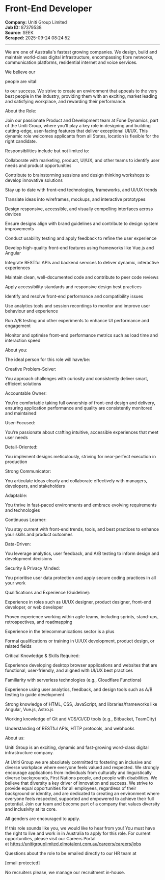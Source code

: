 # Front-End Developer

**Company:** Uniti Group Limited  
**Job ID:** 87379538  
**Source:** SEEK  
**Scraped:** 2025-09-24 08:24:52

---

We are one of Australia's fastest growing companies. We design, build and maintain world-class digital infrastructure, encompassing fibre networks, communication platforms, residential internet and voice services.

We believe our

people are vital

to our success. We strive to create an environment that appeals to the very best people in the industry, providing them with an exciting, market leading and satisfying workplace, and rewarding their performance.

About the Role:

Join our passionate Product and Development team at Fone Dynamics, part of the Uniti Group, where you'll play a key role in designing and building cutting-edge, user-facing features that deliver exceptional UI/UX. This dynamic role welcomes applicants from all States, location is flexible for the right candidate.​​​​​​

Responsibilities include but not limited to:

Collaborate with marketing, product, UI/UX, and other teams to identify user needs and product opportunities

Contribute to brainstorming sessions and design thinking workshops to develop innovative solutions

Stay up to date with front-end technologies, frameworks, and UI/UX trends

Translate ideas into wireframes, mockups, and interactive prototypes

Design responsive, accessible, and visually compelling interfaces across devices

Ensure designs align with brand guidelines and contribute to design system improvements

Conduct usability testing and apply feedback to refine the user experience

Develop high-quality front-end features using frameworks like Vue.js and Angular

Integrate RESTful APIs and backend services to deliver dynamic, interactive experiences

Maintain clean, well-documented code and contribute to peer code reviews

Apply accessibility standards and responsive design best practices

Identify and resolve front-end performance and compatibility issues

Use analytics tools and session recordings to monitor and improve user behaviour and experience

Run A/B testing and other experiments to enhance UI performance and engagement

Monitor and optimise front-end performance metrics such as load time and interaction speed

About you:

The ideal person for this role will have/be:

Creative Problem-Solver:

You approach challenges with curiosity and consistently deliver smart, efficient solutions

Accountable Owner:

You're comfortable taking full ownership of front-end design and delivery, ensuring application performance and quality are consistently monitored and maintained

User-Focused:

You’re passionate about crafting intuitive, accessible experiences that meet user needs

Detail-Oriented:

You implement designs meticulously, striving for near-perfect execution in production

Strong Communicator:

You articulate ideas clearly and collaborate effectively with managers, developers, and stakeholders

Adaptable:

You thrive in fast-paced environments and embrace evolving requirements and technologies

Continuous Learner:

You stay current with front-end trends, tools, and best practices to enhance your skills and product outcomes

Data-Driven:

You leverage analytics, user feedback, and A/B testing to inform design and development decisions

Security & Privacy Minded:

You prioritise user data protection and apply secure coding practices in all your work

Qualifications and Experience (Guideline):

Experience in roles such as UI/UX designer, product designer, front-end developer, or web developer

Proven experience working within agile teams, including sprints, stand-ups, retrospectives, and roadmapping

Experience in the telecommunications sector is a plus

Formal qualifications or training in UI/UX development, product design, or related fields

Critical Knowledge & Skills Required:

Experience developing desktop browser applications and websites that are functional, user-friendly, and aligned with UI/UX best practices

Familiarity with serverless technologies (e.g., Cloudflare Functions)

Experience using user analytics, feedback, and design tools such as A/B testing to guide development

Strong knowledge of HTML, CSS, JavaScript, and libraries/frameworks like Angular, Vue.js, Astro.js

Working knowledge of Git and VCS/CI/CD tools (e.g., Bitbucket, TeamCity)

Understanding of RESTful APIs, HTTP protocols, and webhooks

About us:

Uniti Group is an exciting, dynamic and fast-growing word-class digital infrastructure company.

At Uniti Group we are absolutely committed to fostering an inclusive and diverse workplace where everyone feels valued and respected. We strongly encourage applications from individuals from culturally and linguistically diverse backgrounds, First Nations people, and people with disabilities. We believe that diversity a key driver of innovation and success. We strive to provide equal opportunities for all employees, regardless of their background or identity, and are dedicated to creating an environment where everyone feels respected, supported and empowered to achieve their full potential. Join our team and become part of a company that values diversity and inclusivity at its core.

All genders are encouraged to apply.

If this role sounds like you, we would like to hear from you! You must have the right to live and work in in Australia to apply for this role. For current opportunities, please visit our Careers Portal at https://unitigrouplimited.elmotalent.com.au/careers/careers/jobs

Questions about the role to be emailed directly to our HR team at

[email protected]

No recruiters please, we manage our recruitment in-house.
